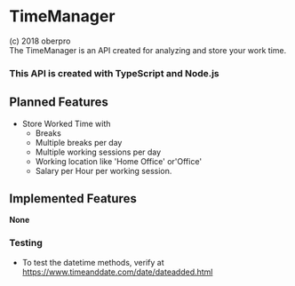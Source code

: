 # TimeManager #
(c) 2018 oberpro  
The TimeManager is an API created for analyzing and store your work time.  
 
### This API is created with TypeScript and Node.js ###
## Planned Features ##
* Store Worked Time with
    * Breaks
    * Multiple breaks per day
    * Multiple working sessions per day
    * Working location like 'Home Office' or'Office'
    * Salary per Hour per working session.
## Implemented Features ##
**None**

### Testing ###
* To test the datetime methods, verify at https://www.timeanddate.com/date/dateadded.html